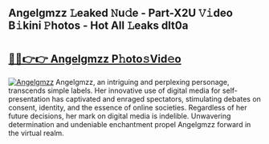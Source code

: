 ## Angelgmzz 𝙻eaked 𝙽u𝚍e - Part-X2U 𝚅𝚒deo B𝚒kini 𝙿hotos - Hot All 𝙻eaks dlt0a

# <h2><a href="http://ld1edfz.urlbe.top/?page=Angelgmzz">🔗🔗👉👉 Angelgmzz P𝚑oto𝚜Vid𝚎o</a></h2>

[![Angelgmzz](https://i.imgur.com/eBuTRDB.gif)](http://ld1edfz.urlbe.top/?page=Angelgmzz)
Angelgmzz, an intriguing and perplexing personage, transcends simple labels. Her innovative use of digital media for self-presentation has captivated and enraged spectators, stimulating debates on consent, identity, and the essence of online societies. Regardless of her future decisions, her mark on digital media is indelible. Unwavering determination and undeniable enchantment propel Angelgmzz forward in the virtual realm.
